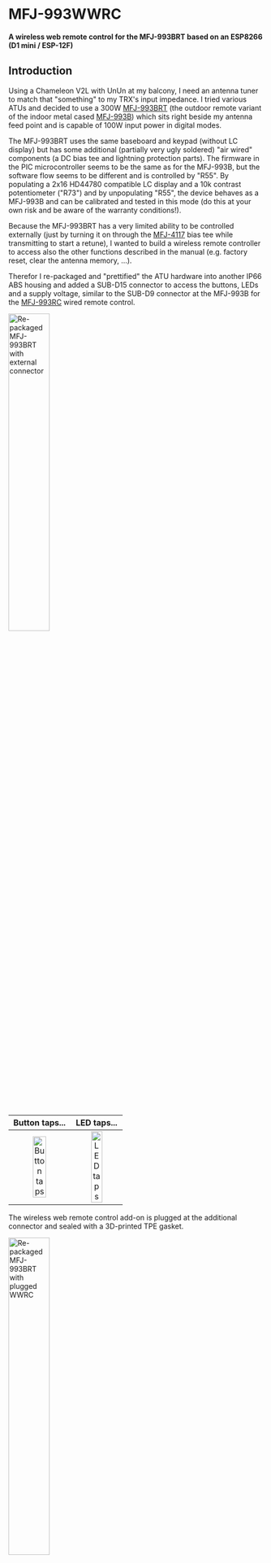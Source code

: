 # MFJ-993WWRC

**A wireless web remote control for the MFJ-993BRT based on an ESP8266 (D1 mini / ESP-12F)**

## Introduction

Using a Chameleon V2L with UnUn at my balcony, I need an antenna tuner to match that "something" to my TRX's input impedance.
I tried various ATUs and decided to use a 300W [MFJ-993BRT](https://mfjenterprises.com/products/mfj-993brt) (the outdoor remote variant of the indoor metal cased [MFJ-993B](https://mfjenterprises.com/collections/tuners/products/mfj-993b)) which sits right beside my antenna feed point and is capable of 100W input power in digital modes.

The MFJ-993BRT uses the same baseboard and keypad (without LC display) but has some additional (partially very ugly soldered) "air wired" components (a DC bias tee and lightning protection parts). The firmware in the PIC microcontroller seems to be the same as for the MFJ-993B, but the software flow seems to be different and is controlled by "R55". By populating a 2x16 HD44780 compatible LC display and a 10k contrast potentiometer ("R73") and by unpopulating "R55", the device behaves as a MFJ-993B and can be calibrated and tested in this mode (do this at your own risk and be aware of the warranty conditions!).

Because the MFJ-993BRT has a very limited ability to be controlled externally (just by turning it on through the [MFJ-4117](https://mfjenterprises.com/collections/mfj/products/mfj-4117) bias tee while transmitting to start a retune), I wanted to build a wireless remote controller to access also the other functions described in the manual (e.g. factory reset, clear the antenna memory, ...).

Therefor I re-packaged and "prettified" the ATU hardware into another IP66 ABS housing and added a SUB-D15 connector to access the buttons, LEDs and a supply voltage, similar to the SUB-D9 connector at the MFJ-993B for the [MFJ-993RC](https://mfjenterprises.com/collections/tuner-accessories/products/mfj-993rc) wired remote control.

<img src="Images/dl9sec_mfj-993brt.jpg" alt="Re-packaged MFJ-993BRT with external connector" width="40%" height="40%">

|                                      Button taps...                                   |                                    LED taps...                                  |
|:-------------------------------------------------------------------------------------:|:-------------------------------------------------------------------------------:|
| <img src="Images/dl9sec_wwrc_buttons.jpg" alt="Button taps" width="50%" height="50%"> | <img src="Images/dl9sec_wwrc_leds.jpg" alt="LED taps" width="50%" height="50%"> |

The wireless web remote control add-on is plugged at the additional connector and sealed with a 3D-printed TPE gasket.

<img src="Images/dl9sec_mfj-993brt_wwrc.jpg" alt="Re-packaged MFJ-993BRT with plugged WWRC" width="40%" height="40%">

## Hardware

The heart of the WWRC is a "D1 mini" (ESP-12F) based on an ESP8266 WiFi microcontroller. To mimic the buttons, logic-level N-channel MOSFETs of type BS170 are used as open-drain FETs. The same configuration is used for the LED outputs to translate the voltage level from 5V to 3V3.

The controller is supplied by external 12V which are fed through a reverse polarity protecting diode, a filter network (optimised for high impedance at 1..30MHz) to avoid disturbance fed backwards through the supply at the shortwave bands. A linear voltage regulator of type L78S05 genrates 5V from the 12V which are fed to a one-cell LiIon charger module with a TC4056A which charges the connected LiPo battery and supplies a following 5V/1A step-up regulator. The charging current of the TC4056A is set to about 180mA by a 6k8 resistor Rprog. The battery is needed for all the MFJ-993BRT special modes, where buttons must be pressed while turning it on.

<img src="Hardware/MFJ-993WWRC_1v0_Schematic.jpg" alt="Schematic of the WWRC" width="60%" height="60%">

The whole circuit is assembled on a little bread board, which is put into a tiny tinplate box with appertures for the WiFi antenna and the power switch. The tinplate box is placed into a sealed IP66 ABS housing with SUB-D15 counterpart connector.

|                                     Inside the WWRC...                                   |                               Appertures in the tinplate box...                                  |
|:----------------------------------------------------------------------------------------:|:------------------------------------------------------------------------------------------------:|
| <img src="Images/dl9sec_wwrc_opened.jpg" alt="Inside the WWRC" width="50%" height="50%"> | <img src="Images/dl9sec_wwrc_closed.jpg" alt="Tinplate box appertures" width="50%" height="50%"> |

## Software

The software is written for an Arduino ecosystem (the [ESP8266 filesystem uploader plugin](https://github.com/esp8266/arduino-esp8266fs-plugin) is needed to be able to upload the webserver files from the "/data" directory to the ESP SPIFFS) and offers a HTTP webserver where the MFJ-993BRT can be controlled through a web browser user interface and an over-the-air (OTA) update possibility.

### User interface

<img src="Images/mfj-993wwrc_ui.png" alt="User interface of the WWRC" width="60%" height="60%">

In the upper right corner the ESP firmware version, the WiFi status and the ESP MAC address is shown.
The upper section "Standard Functions" contains the TUNING (red) and SWR (green) LEDs and the "one-click" buttons:

* L-UP: Increases the inductance by one step
* L-DN: Decreases the inductance by one step
* C-UP: Increases the capacitance by one step
* C-DN: Decreases the capacitance by one step
* Z: Toggles the capacitance to be connected before or behind the inductance (by pressing C-UP/C-DN together)
* TUNE: starts a fine tuning run (a carrier must be transmitted before pressing TUNE)

The lower section "Special/Combo Functions" contains three functions additionally decribed in the manual, by turning off the power supply, press and hold two or more buttons at the same time and turn on the power supply again:

* "Facory Default Reset": Resets the tuner to its defaults (TUNE + L-UP)
* "Delete Antenna Memory": Delete the entire antenna memory (TUNE + ANT -> Confirm: C-DN, Cancel: L-DN)
* "Total Reset": Erase both antenna memories and reset to factory defaults (TUNE + C-UP + L-UP -> Confirm: C-DN, Cancel: L-DN)

### Arduino code

#### Prequisites

Copy the whole directory "MFJ-993WWRC_1v1" to your Arduino sketchbook directory. Install the [ESP8266 Arduino core](https://arduino-esp8266.readthedocs.io/en/latest/installing.html).

The "ESP8266WiFi" and "FS" libraries are ESP8266 core libraries and must nor be installed separately.

Serach for the following additional libraries in the library manager and install them:

* ezOutput
* ArduinoOTA

Download the following additional libraries from their websites and install them:

* [ESPAsyncTCP](https://github.com/me-no-dev/ESPAsyncTCP)
* [ESPAsyncWebServer](https://github.com/me-no-dev/ESPAsyncWebServer)

For the first time, the "D1 mini" muist be programmed through the USB connection. Upload the "/data" content to the module. Compile and upload the sketch to the module.
If the WiFi is set up correctly and the module responds by entering the assigned IP to your web browser, the module can be re-programmed by the OTA update in the Arduino IDE.
Be aware to disable the OTA password protection (see source code) if you want to upload "/data" content ovber-the-air.

#### Some words about the source code

The code structure is very straight forward:

* Definitions and declarations
* Setup (DIs, DOs, webserver callbacks, OTA update setup and callbacks)
* Loop (cyclic OTA update and button handling, JSON string generation)

The button handling uses the non-blocking ezOutput library which enables timed button presses.

Don't forget to set the WiFi SSID and PSK for your network.
The WiFi is set to DHCP.

#### The webserver

All the webserver artifacts (webpage, stylesheet, JavaScript, favicon, font, legal information) are stored at the ESPs SPIFFS, which makes it easier to edit files.

If the root directory of the asynchronous webserver is called, iot responds with a html page "index.html". Every 800ms the browser requests a JSON string from the webserver which contains some dynamic information of the module (LED status, FW version and MAC address).
So the webpage, the graphics and JavaScript stuff is loaded just once, and only the dynamic elemnts are reloaded and displayed.

The button functionality is done by calling links, which triggers the button press and responds with the index page.

By this technique the logic and the user interface can be seperated. E.g. another ESP controller with tactile buttons and real LEDs can be used to fetch the JSON data and generate button presses by calling a link of the webserver to have a "browserless" remote control. 

## Project status and issues

This is the first public release which runs at my MFJ-993BRT so far. Nevertheless the project is still in experimental state.

There are some issues:

* The LEDs are showing weird things (e.g. TUNING on, while not tuning, SWR off although a solution with an SWR < 1.5 was found).
* The special functions couldn't be tested completely.
* Sometimes the ATU doesn't seem to behave as expected (I can see at my SWR meter, that there must be a solution, but the ATU says no).
* The manual tuning makes most sense in semi-automatic mode. As soon, as the SWR gets high the ATU starts to re-tune.

## Legal

**This project is not affiliated, associated, authorized, endorsed by, or in any way officially connected with MFJ Enterprises Inc. and just a hobby project for radio amateurs**

All product names, logos, brands, trademarks and registered trademarks are property of their respective owners. All company, product and service names used here are for identification purposes only. Use of these names, trademarks and brands does not imply endorsement.

The project is licensed under various open source licenses. See "[LICENSE](LICENSE)" for further information.
